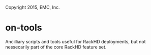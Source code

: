Copyright 2015, EMC, Inc.

# on-tools

Ancilliary scripts and tools useful for RackHD deployments, but not nessecarily
part of the core RackHD feature set.
